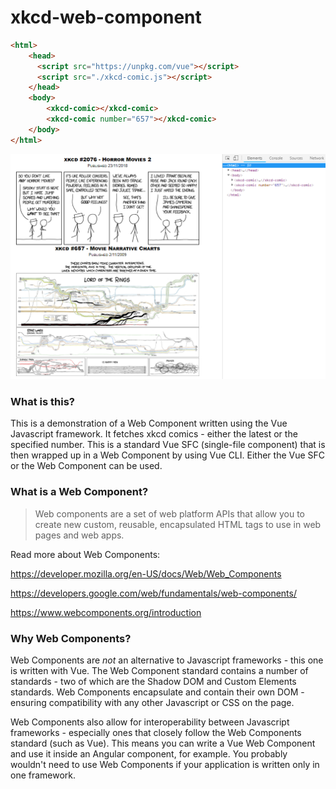 # xkcd-web-component

```html
<html>
    <head>
      <script src="https://unpkg.com/vue"></script>
      <script src="./xkcd-comic.js"></script>
    </head>
    <body>
        <xkcd-comic></xkcd-comic>
        <xkcd-comic number="657"></xkcd-comic>
    </body>
</html>
```


![](doc/xkcd-screenshot.png)

### What is this?

This is a demonstration of a Web Component written using the Vue Javascript framework. It fetches xkcd comics - either the latest or the specified number. This is a standard Vue SFC (single-file component) that is then wrapped up in a Web Component by using Vue CLI. Either the Vue SFC or the Web Component can be used.

### What is a Web Component?

> Web components are a set of web platform APIs that allow you to create new custom, reusable, encapsulated HTML tags to use in web pages and web apps.

Read more about Web Components:

https://developer.mozilla.org/en-US/docs/Web/Web_Components

https://developers.google.com/web/fundamentals/web-components/

https://www.webcomponents.org/introduction

### Why Web Components?

Web Components are *not* an alternative to Javascript frameworks - this one is written with Vue. The Web Component standard contains a number of standards - two of which are the Shadow DOM and Custom Elements standards. Web Components encapsulate and contain their own DOM - ensuring compatibility with any other Javascript or CSS on the page.

Web Components also allow for interoperability between Javascript frameworks - especially ones that closely follow the Web Components standard (such as Vue). This means you can write a Vue Web Component and use it inside an Angular component, for example. You probably wouldn't need to use Web Components if your application is written only in one framework.
